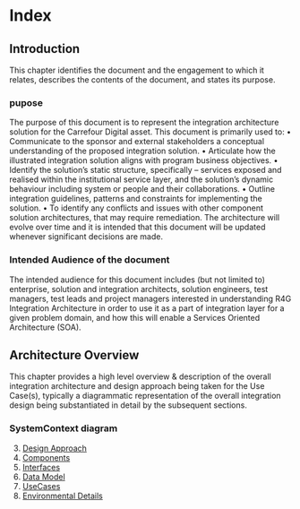 # Index

## Introduction 
This chapter identifies the document and the engagement to which it relates, describes the contents of the document, and states its purpose.
### pupose

The purpose of this document is to represent the integration architecture solution for the Carrefour Digital asset. This document is primarily used to:
•	Communicate to the sponsor and external stakeholders a conceptual understanding of the proposed integration solution.
•	Articulate how the illustrated integration solution aligns with program business objectives.
•	Identify the solution’s static structure, specifically – services exposed and realised within the institutional service layer, and the solution’s dynamic behaviour including system or people and their collaborations.
•	Outline integration guidelines, patterns and constraints for implementing the solution.
•	To identify any conflicts and issues with other component solution architectures, that may require remediation.
The architecture will evolve over time and it is intended that this document will be updated whenever significant decisions are made.

### Intended Audience of the document

The intended audience for this document includes (but not limited to) enterprise, solution and integration architects, solution engineers, test managers, test leads and project managers interested in understanding R4G Integration Architecture in order to use it as a part of integration layer for a given problem domain, and how this will enable a Services Oriented Architecture (SOA).
## Architecture Overview
This chapter provides a high level overview & description of the overall integration architecture and design approach being taken for the Use Case(s), typically a diagrammatic representation of the overall integration design being substantiated in detail by the subsequent sections.
### SystemContext diagram




3. [Design Approach](./DesignApproach/index.md)
4. [Components](./Components/index.md)
5. [Interfaces](./Interfaces/index.md)
6. [Data Model](./DataModel/index.md)
7. [UseCases](./Usecases/index.md)
8. [Environmental Details](./env/index.md)